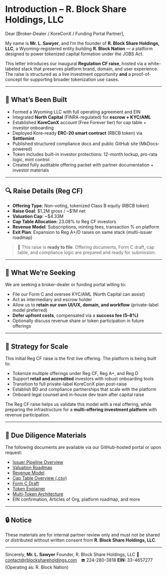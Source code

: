 # Introduction – R. Block Share Holdings, LLC

Dear \[Broker-Dealer / KoreConX / Funding Portal Partner],

My name is **Mr. L. Sawyer**, and I’m the founder of **R. Block Share Holdings, LLC**, a Wyoming-registered entity building **R. Block Nation** — a platform designed to power tokenized capital formation under the JOBS Act.

This letter introduces our inaugural **Regulation CF raise**, hosted via a white-labeled stack that preserves platform brand, domain, and user experience. The raise is structured as a live investment opportunity **and** a proof-of-concept for supporting broader tokenization use cases.

---

## 🚧 What’s Been Built

* Formed a Wyoming LLC with full operating agreement and EIN
* Integrated **North Capital** (FINRA-regulated) for **escrow + KYC/AML**
* Established **KoreConX** account (Free Forever tier) for cap table + investor onboarding
* Deployed Kore-ready **ERC-20 smart contract** (RBCB token) via **Settlemint**
* Published structured compliance docs and public GitHub site (MkDocs-powered)
* Token includes built-in investor protections: 12-month lockup, pro-rata logic, mint control
* Created fully auditable offering packet with partner documentation + investor materials

---

## 🔍 Raise Details (Reg CF)

* **Offering Type**: Non-voting, tokenized Class B equity (RBCB token)
* **Raise Goal**: \$1.2M gross / \~\$1M net
* **Valuation Cap**: \~\$4.33M
* **Cap Table Allocation**: 23.08% to Reg CF investors
* **Revenue Model**: Subscriptions, minting fees, transaction % on platform
* **Exit Plan**: Expansion to Reg A+/D raises on same stack (multi-issuer roadmap)

> 📌 This raise is **ready to file**. Offering documents, Form C draft, cap table, and compliance logic are prepared and ready for submission.

---

## 🤝 What We’re Seeking

We are seeking a broker-dealer or funding portal willing to:

* File our Form C and oversee KYC/AML (North Capital can assist)
* Act as intermediary and escrow holder
* Allow us to **retain our own UI/UX, domain, and workflow** (private-label model preferred)
* **Defer upfront costs**, compensated via a **success fee (5–8%)**
* Optionally discuss revenue share or token participation in future offerings

---

## 🌱 Strategy for Scale

This initial Reg CF raise is the first live offering. The platform is being built to:

* Tokenize multiple offerings under Reg CF, Reg A+, and Reg D
* Support **retail and accredited** investors with robust onboarding tools
* Transition to full private-label KoreConX plan post-raise
* Establish BD and compliance partnerships that scale with the platform
* Onboard legal counsel and in-house dev team after capital raise

The Reg CF raise helps us validate this model with a real offering, while preparing the infrastructure for a **multi-offering investment platform** with revenue participation.

---

## 📁 Due Diligence Materials

The following documents are available via our GitHub-hosted portal or upon request:

* [Issuer Pipeline Overview](../IssuerPipeline.md)
* [Valuation Roadmap](../TokenDocs/valuation-roadmap.md)
* [Revenue Model](../BusinessModel/RevenueModel.md)
* [Cap Table Overview (.csv)](../ForPartners/CapTable.csv)
* [Form C Draft](../Legal/FormC-Draft.md)
* [Token Explainer](../TokenDocs/contracts/RBCB-Contract-Explainer.md)
* [Multi-Token Architecture](../TokenDocs/contracts/MultiToken-Architecture.md)
* EIN confirmation, Articles of Org, platform roadmap, and more

---

## 🔒 Notice

These materials are for internal partner review only and must not be shared or distributed without written consent from **R. Block Share Holdings, LLC**.

---

Sincerely,
**Mr. L. Sawyer**
Founder, R. Block Share Holdings, LLC
📧 [contact@rblockshareholdings.com](mailto:contact@rblockshareholdings.com) ☎️ 224-280-3818
**EIN:** 33-4657277
(Operating as: R. Block Nation)

